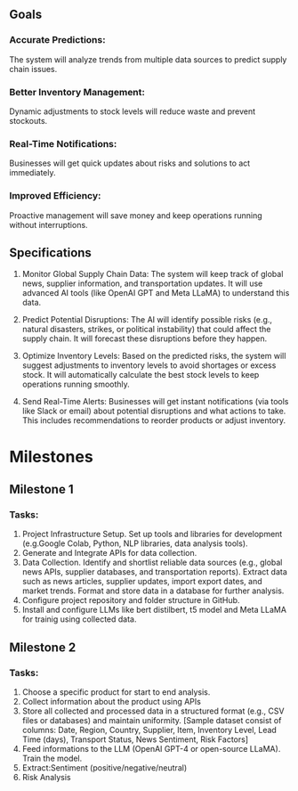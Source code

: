 ## **Goals**

### Accurate Predictions: 
The system will analyze trends from multiple data sources to predict supply chain issues.
### Better Inventory Management: 
Dynamic adjustments to stock levels will reduce waste and prevent stockouts.
### Real-Time Notifications: 
Businesses will get quick updates about risks and solutions to act immediately.
### Improved Efficiency:
Proactive management will save money and keep operations running without interruptions.

## **Specifications**

1. Monitor Global Supply Chain Data: The system will keep track of global news, supplier information, and transportation updates. It will use advanced AI tools (like OpenAI GPT and Meta LLaMA) to understand this data.

2. Predict Potential Disruptions: The AI will identify possible risks (e.g., natural disasters, strikes, or political instability) that could affect the supply chain. It will forecast these disruptions before they happen.

3. Optimize Inventory Levels: Based on the predicted risks, the system will suggest adjustments to inventory levels to avoid shortages or excess stock. It will automatically calculate the best stock levels to keep operations running smoothly.

4. Send Real-Time Alerts: Businesses will get instant notifications (via tools like Slack or email) about potential disruptions and what actions to take. This includes recommendations to reorder products or adjust inventory.

# **Milestones**
## Milestone 1
### Tasks: 
1. Project Infrastructure Setup. Set up tools and libraries for development (e.g.Google Colab, Python, NLP libraries, data analysis tools).
2. Generate and Integrate APIs for data collection.
3. Data Collection. Identify and shortlist reliable data sources (e.g., global news APIs, supplier databases, and transportation reports).
Extract data such as news articles, supplier updates, import export dates, and market trends.
Format and store data in a database for further analysis.
4. Configure project repository and folder structure in GitHub.
5. Install and configure LLMs like bert distilbert, t5 model and Meta LLaMA for trainig using collected data.

## Milestone 2
### Tasks:
1. Choose a specific product for start to end analysis.
2. Collect information about the product using APIs
3. Store all collected and processed data in a structured format (e.g., CSV files or databases) and maintain uniformity. [Sample dataset consist of columns: Date, Region, Country, Supplier, Item, Inventory Level, Lead Time (days), Transport Status, News Sentiment, Risk Factors]
4. Feed informations to the LLM (OpenAI GPT-4 or open-source LLaMA). Train the model.
5. Extract:Sentiment (positive/negative/neutral)
6. Risk Analysis
